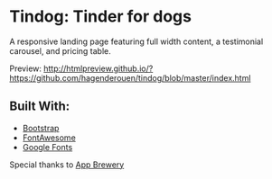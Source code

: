 # Tindog: Tinder for dogs
A responsive landing page featuring full width content, a testimonial carousel, and pricing table.

Preview: http://htmlpreview.github.io/?https://github.com/hagenderouen/tindog/blob/master/index.html

## Built With:
* [Bootstrap](https://getbootstrap.com/)
* [FontAwesome](https://fontawesome.com/)
* [Google Fonts](https://fonts.google.com/)

Special thanks to [App Brewery](https://www.appbrewery.co/)
